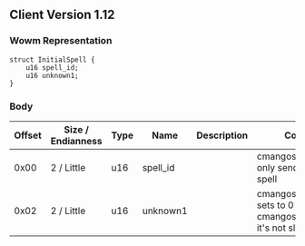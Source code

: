 ## Client Version 1.12

### Wowm Representation
```rust,ignore
struct InitialSpell {
    u16 spell_id;
    u16 unknown1;
}
```
### Body
| Offset | Size / Endianness | Type | Name | Description | Comment |
| ------ | ----------------- | ---- | ---- | ----------- | ------- |
| 0x00 | 2 / Little | u16 | spell_id |  | cmangos/mangoszero: only send 'first' part of spell |
| 0x02 | 2 / Little | u16 | unknown1 |  | cmangos/mangoszero: sets to 0<br/>cmangos/mangoszero: it's not slot id |
